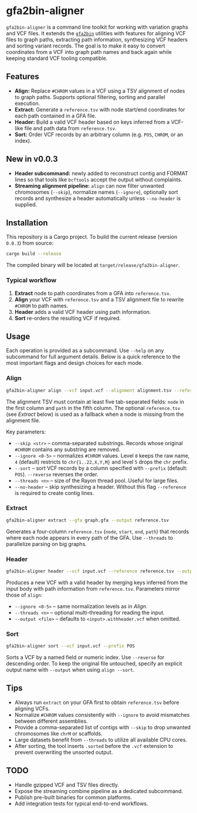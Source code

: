 # gfa2bin-aligner

`gfa2bin-aligner` is a command line toolkit for working with variation graphs and VCF files. It extends the [`gfa2bin`](https://github.com/MoinSebi/gfa2bin) utilities with features for aligning VCF files to graph paths, extracting path information, synthesizing VCF headers and sorting variant records. The goal is to make it easy to convert coordinates from a VCF into graph path names and back again while keeping standard VCF tooling compatible.

## Features

- **Align:** Replace `#CHROM` values in a VCF using a TSV alignment of nodes to graph paths. Supports optional filtering, sorting and parallel execution.
- **Extract:** Generate a `reference.tsv` with node start/end coordinates for each path contained in a GFA file.
- **Header:** Build a valid VCF header based on keys inferred from a VCF-like file and path data from `reference.tsv`.
- **Sort:** Order VCF records by an arbitrary column (e.g. `POS`, `CHROM`, or an index).

## New in v0.0.3

- **Header subcommand:** newly added to reconstruct contig and FORMAT lines so that tools like `bcftools` accept the output without complaints.
- **Streaming alignment pipeline:** `align` can now filter unwanted chromosomes (`--skip`), normalize names (`--ignore`), optionally sort records and synthesize a header automatically unless `--no-header` is supplied.

## Installation

This repository is a Cargo project. To build the current release (version `0.0.3`) from source:

```bash
cargo build --release
```

The compiled binary will be located at `target/release/gfa2bin-aligner`.

### Typical workflow

1. **Extract** node to path coordinates from a GFA into `reference.tsv`.
2. **Align** your VCF with `reference.tsv` and a TSV alignment file to rewrite `#CHROM` to path names.
3. **Header** adds a valid VCF header using path information.
4. **Sort** re-orders the resulting VCF if required.

## Usage

Each operation is provided as a subcommand. Use `--help` on any subcommand for full argument details. Below is a quick reference to the most important flags and design choices for each mode.

### Align

```bash
gfa2bin-aligner align --vcf input.vcf --alignment alignment.tsv --reference reference.tsv
```

The alignment TSV must contain at least five tab-separated fields: `node` in the first column and `path` in the fifth column. The optional `reference.tsv` (see *Extract* below) is used as a fallback when a node is missing from the alignment file.

Key parameters:

- `--skip <str>` – comma-separated substrings. Records whose original `#CHROM` contains any substring are removed.
- `--ignore <0-5>` – normalizes `#CHROM` values. Level `0` keeps the raw name, `4` (default) restricts to `chr{1..22,X,Y,M}` and level `5` drops the `chr` prefix.
- `--sort` – sort VCF records by a column specified with `--prefix` (default: `POS`). `--reverse` reverses the order.
- `--threads <n>` – size of the Rayon thread pool. Useful for large files.
- `--no-header` – skip synthesizing a header. Without this flag `--reference` is required to create contig lines.

### Extract

```bash
gfa2bin-aligner extract --gfa graph.gfa --output reference.tsv
```

Generates a four-column `reference.tsv` (`node`, `start`, `end`, `path`) that records where each node appears in every path of the GFA. Use `--threads` to parallelize parsing on big graphs.

### Header

```bash
gfa2bin-aligner header --vcf input.vcf --reference reference.tsv --output output.vcf
```

Produces a new VCF with a valid header by merging keys inferred from the input body with path information from `reference.tsv`. Parameters mirror those of `align`:

- `--ignore <0-5>` – same normalization levels as in *Align*.
- `--threads <n>` – optional multi-threading for reading the input.
- `--output <file>` – defaults to `<input>.withheader.vcf` when omitted.

### Sort

```bash
gfa2bin-aligner sort --vcf input.vcf --prefix POS
```

Sorts a VCF by a named field or numeric index. Use `--reverse` for descending order. To keep the original file untouched, specify an explicit output name with `--output` when using `align --sort`.

## Tips

- Always run `extract` on your GFA first to obtain `reference.tsv` before aligning VCFs.
- Normalize `#CHROM` values consistently with `--ignore` to avoid mismatches between different assemblies.
- Provide a comma-separated list of contigs with `--skip` to drop unwanted chromosomes like `chrM` or scaffolds.
- Large datasets benefit from `--threads` to utilize all available CPU cores.
- After sorting, the tool inserts `.sorted` before the `.vcf` extension to prevent overwriting the unsorted output.


## TODO

- Handle gzipped VCF and TSV files directly.
- Expose the streaming combine pipeline as a dedicated subcommand.
- Publish pre-built binaries for common platforms.
- Add integration tests for typical end-to-end workflows.

